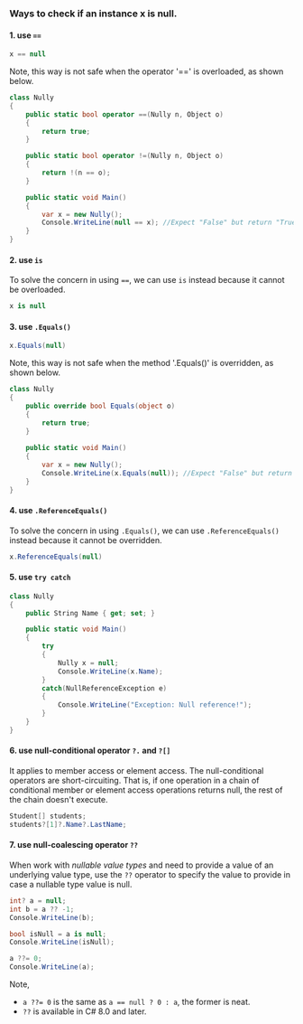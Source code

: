 ### Ways to check if an instance x is null.

#### 1. use `==`

```csharp
x == null
```

Note, this way is not safe when the operator '==' is overloaded, as shown below.

```csharp
class Nully
{
    public static bool operator ==(Nully n, Object o)
    {
        return true;
    }

    public static bool operator !=(Nully n, Object o)
    {
        return !(n == o);
    }

    public static void Main()
    {
        var x = new Nully();
        Console.WriteLine(null == x); //Expect "False" but return "True".
    }
}
```

#### 2. use `is`

To solve the concern in using `==`, we can use `is` instead because it cannot be overloaded.

```csharp
x is null
```

#### 3. use `.Equals()`

```csharp
x.Equals(null)
```

Note, this way is not safe when the method '.Equals()' is overridden, as shown below.

```csharp
class Nully
{
    public override bool Equals(object o)
    {
        return true;
    }
    
    public static void Main()
    {
        var x = new Nully(); 
        Console.WriteLine(x.Equals(null)); //Expect "False" but return "True".
    }
}
```

#### 4. use `.ReferenceEquals()`

To solve the concern in using `.Equals()`, we can use `.ReferenceEquals()` instead because it cannot be overridden.


```csharp
x.ReferenceEquals(null)
```

#### 5. use `try catch`

```csharp
class Nully
{
    public String Name { get; set; }

    public static void Main()
    {
        try
        {
            Nully x = null;
            Console.WriteLine(x.Name);
        }
        catch(NullReferenceException e)
        {
            Console.WriteLine("Exception: Null reference!");
        }
    }
}
```

#### 6. use null-conditional operator `?.` and `?[]`

It applies to member access or element access. The null-conditional operators are short-circuiting. That is, if one operation in a chain of conditional member or element access operations returns null, the rest of the chain doesn't execute.

```csharp
Student[] students;
students?[1]?.Name?.LastName;
```

#### 7. use null-coalescing operator `??`

When work with _nullable value types_ and need to provide a value of an underlying value type, use the `??` operator to specify the value to provide in case a nullable type value is null.

```csharp
int? a = null;
int b = a ?? -1;
Console.WriteLine(b);

bool isNull = a is null;
Console.WriteLine(isNull);

a ??= 0;
Console.WriteLine(a);
```

Note, 
* `a ??= 0` is the same as `a == null ? 0 : a`, the former is neat.
* `??` is available in C# 8.0 and later.
